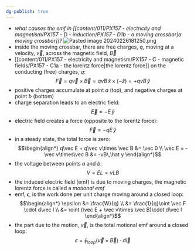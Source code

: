 ```yaml
---
dg-publish: true
---
```

- *what causes the emf in [[content/011/PX157 - electricity and magnetism/PX157 - D - induction/PX157 - D1b - a moving crossbar\|a moving crossbar]]?*
![Pasted image 20240226181250.png](/img/user/pics/Pasted%20image%2020240226181250.png)
- inside the moving crossbar, there are free charges, $q$, moving at a velocity, $\vec v$, across the magnetic field, $\vec B$
- [[content/011/PX157 - electricity and magnetism/PX157 - C - magnetic fields/PX157 - C1a - the lorentz force\|the lorentz force]] on the conducting (free) charges, $q:$
$$
\vec F = q\vec v\times \vec B = qvB \,\hat x\times (-\hat z) = + qvB\,\hat y
$$
- positive charges accumulate at point $a$ (top), and negative charges at point $b$ (bottom)
- charge separation leads to an electric field:
$$
\vec E = -E\,\hat y
$$
- electric field creates a force (opposite to the lorentz force):
$$
\vec F = - qE\,\hat y
$$
- in a steady state, the total force is zero:
$$\begin{align*}
	q\vec E + q\vec v\times \vec B &= \vec 0 \\
	\vec E = -\vec v\times\vec B &= -vB\,\hat y
\end{align*}$$
- the voltage between points $a$ and $b:$
$$
V= EL = vLB
$$
- the induced electric field (emf) is due to moving charges, the magnetic lorentz force is called a *motional emf*
- emf, $\epsilon$, is the work done per unit charge moving around a closed loop:
$$\begin{align*}
	\epsilon &= \frac{W}{q} \\
	&= \frac{1}{q}\oint \vec F \cdot d\vec l \\
	&= \oint (\vec E + \vec v\times \vec B)\cdot d\vec l
\end{align*}$$
- the part due to the motion, $\vec v$, is the total motional emf around a closed loop:
$$
\epsilon = \oint_{loop} (\vec v \times \vec B) \cdot d\vec l
$$
